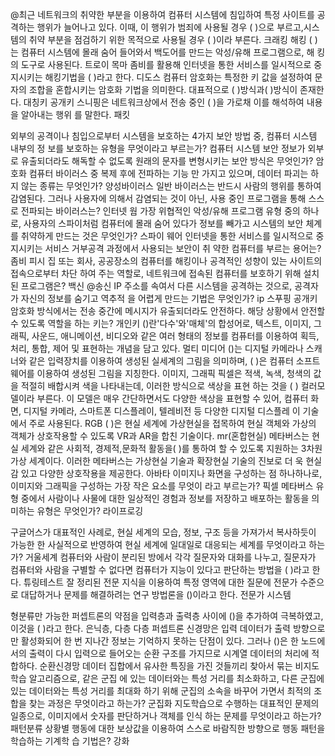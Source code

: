 

@최근 네트워크의 취약한 부분을 이용하여 컴퓨터 시스템에 침입하여 특정 사이트를 공격하는 행위가 늘어나고 있다. 이때, 이 행위가 범죄에 사용될 경우 ( )으로 부르고,시스템의 취약 부분을 점검하기 위한 목적으로 사용될 경우 ( )이라 부른다.
	크래킹 해킹
( )는 컴퓨터 시스템에 몰래 숨어 들어와서 백도어를 만드는 악성/유해 프로그램으로, 해 킹의 도구로 사용된다.
	트로이 목마
좀비를 활용해 인터넷을 통한 서비스를 일시적으로 중지시키는 해킹기법을 ( )라고 한다.
	디도스
컴퓨터 암호화는 특정한 키 값을 설정하여 문자의 조합을 혼합시키는 암호화 기법을 의미한다. 대표적으로 ( )방식과( )방식이 존재한다.
	대칭키 공개키
스니핑은 네트워크상에서 전송 중인 ( )을 가로채 이를 해석하여 내용을 알아내는 행위 를 말한다.
	패킷
	
외부의 공격이나 침입으로부터 시스템을 보호하는 4가지 보안 방법 중, 컴퓨터 시스템 내부의 정 보를 보호하는 유형을 무엇이라고 부르는가?
	컴퓨터 시스템 보안
정보가 외부로 유출되더라도 해독할 수 없도록 원래의 문자를 변형시키는 보안 방식은 무엇인가?
	암호화
컴퓨터 바이러스 중 복제 후에 전파하는 기능 만 가지고 있으며, 데이터 파괴는 하지 않는 종류는 무엇인가?
	양성바이러스
일반 바이러스는 반드시 사람의 행위를 통하여 감염된다. 그러나 사용자에 의해서 감염되는 것이 아닌, 사용 중인 프로그램을 통해 스스로 전파되는 바이러스는?
	인터넷 웜
가장 위협적인 악성/유해 프로그램 유형 중의 하나로, 사용자의 스파이처럼 컴퓨터에 몰래 숨어 있다가 정보를 빼가고 시스템의 보안 체계를 취약하게 만드는 것은 무엇인가?
	스파이 웨어
인터넷을 통한 서비스를 일시적으로 중지시키는 서비스 거부공격 과정에서 사용되는 보안이 취 약한 컴퓨터를 부르는 용어는?
	좀비 피시
 집 또는 회사, 공공장소의 컴퓨터를 해킹이나 공격적인 성향이 있는 사이트의 접속으로부터 차단 하여 주는 역할로, 네트워크에 접속된 컴퓨터를 보호하기 위해 설치된 프로그램은?
	 백신
 @송신 IP 주소를 속여서 다른 시스템을 공격하는 것으로, 공격자가 자신의 정보를 숨기고 역추적 을 어렵게 만드는 기법은 무엇인가?
	 ip 스푸핑
공개키 암호화 방식에서는 전송 중간에 메시지가 유출되더라도 안전하다. 해당 상황에서 안전할 수 있도록 역할을 하는 키는?
	개인키
()란'다수'와'매체'의 합성어로, 텍스트, 이미지, 그래픽, 사운드, 애니메이션, 비디오와 같은 여러 형태의 정보를 컴퓨터를 이용하여 획득, 처리, 통합, 제어 및 표현하는 개념을 담고 있다.
	멀티 미디어
()는 디지털 카메라나 스캐너와 같은 입력장치를 이용하여 생성된 실세계의 그림을 의미하며, ( )은 컴퓨터 소프트웨어를 이용하여 생성된 그림을 지칭한다.
	이미지, 그래픽
픽셀은 적색, 녹색, 청색의 값을 적절히 배합시켜 색을 나타내는데, 이러한 방식으로 색상을 표현 하는 것을 ( ) 컬러모델이라 부른다. 이 모델은 매우 간단하면서도 다양한 색상을 표현할 수 있어, 컴퓨터 화면, 디지털 카메라, 스마트폰 디스플레이, 텔레비전 등 다양한 디지털 디스플레 이 기술에서 주로 사용된다.
	RGB
( )은 현실 세계에 가상현실을 접목하여 현실 객체와 가상의 객체가 상호작용할 수 있도록 VR과 AR을 합친 기술이다.
	mr(혼합현실) 
메타버스는 현실 세계와 같은 사회적, 경제적,문화적 활동을( )를 통하여 할 수 있도록 지원하는 3차원 가상 세계이다. 이러한 메타버스는 가상현실 기술과 확장현실 기술의 진보로 더 욱 현실감 있고 다양한 상호작용을 제공한다.
	아바타
이미지나 화면을 구성하는 점 하나하나로, 이미지와 그래픽을 구성하는 가장 작은 요소를 무엇이 라고 부르는가?
	픽셀
메타버스 유형 중에서 사람이나 사물에 대한 일상적인 경험과 정보를 저장하고 배포하는 활동을 의미하는 유형은 무엇인가?
	라이프로깅
	
구글어스가 대표적인 사례로, 현실 세계의 모습, 정보, 구조 등을 가져가서 복사하듯이 가능한 한 사실적으로 반영하여 현실 세계에 일대일로 대응되는 세계를 무엇이라고 하는가?
	거울세계
컴퓨터와 사람이 분리된 방에서 각각 질문자와 대화를 나누고, 질문자가 컴퓨터와 사람을 구별할 수 없다면 컴퓨터가 지능이 있다고 판단하는 방법을 ( )라고 한다.
	튜링테스트
잘 정리된 전문 지식을 이용하여 특정 영역에 대한 질문에 전문가 수준으로 대답하거나 문제를 해결하려는 연구 방법론을 ()이라고 한다.
	전문가 시스템
	
형분류만 가능한 퍼셉트론의 약점을 입력층과 출력층 사이에 ()을 추가하여 극복하였고, 이것을 ( )라고 한다.
	은닉층, 다층
다층 퍼셉트론 신경망은 입력 데이터가 출력 방향으로만 활성화되어 한 번 지나간 정보는 기억하지 못하는 단점이 있다. 그러나 ()은 한 노드에서의 출력이 다시 입력으로 들어오는 순환 구조를 가지므로 시계열 데이터의 처리에 적합하다.
	순환신경망
 데이터 집합에서 유사한 특징을 가진 것들끼리 찾아서 묶는 비지도학습 알고리즘으로, 같은 군집 에 있는 데이터와는 특성 거리를 최소화하고, 다른 군집에 있는 데이터와는 특성 거리를 최대화 하기 위해 군집의 소속을 바꾸어 가면서 최적의 조합을 찾는 과정은 무엇이라고 하는가?
	 군집화
지도학습으로 수행하는 대표적인 문제의 일종으로, 이미지에서 숫자를 판단하거나 객체를 인식 하는 문제를 무엇이라고 하는가?
	패턴분류
상황별 행동에 대한 보상값을 이용하여 스스로 바람직한 방향으로 행동 패턴을 학습하는 기계학 습 기법은?
	강화

	